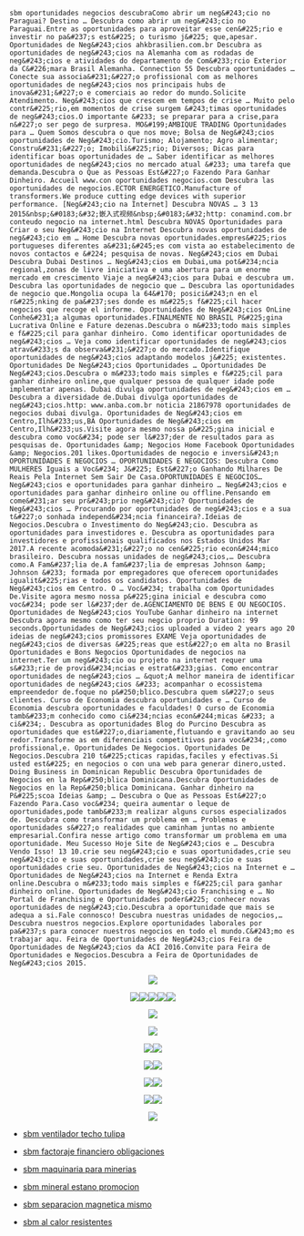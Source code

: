 
```
sbm oportunidades negocios descubraComo abrir um neg&#243;cio no Paraguai? Destino … Descubra como abrir um neg&#243;cio no Paraguai.Entre as oportunidades para aproveitar esse cen&#225;rio e investir no pa&#237;s est&#225; o turismo j&#225; que,apesar. Oportunidades de Neg&#243;cios ahkbrasilien.com.br Descubra as oportunidades de neg&#243;cios na Alemanha com as rodadas de neg&#243;cios e atividades do departamento de Com&#233;rcio Exterior da C&#226;mara Brasil Alemanha. Connection 55 Descubra oportunidades … Conecte sua associa&#231;&#227;o profissional com as melhores oportunidades de neg&#243;cios nos principais hubs de inova&#231;&#227;o e comerciais ao redor do mundo.Solicite Atendimento. Neg&#243;cios que crescem em tempos de crise … Muito pelo contr&#225;rio,em momentos de crise surgem &#243;timas oportunidades de neg&#243;cios.O importante &#233; se preparar para a crise,para n&#227;o ser pego de surpresa. MO&#199;AMBIQUE TRADING Oportunidades para … Quem Somos descubra o que nos move; Bolsa de Neg&#243;cios oportunidades de Neg&#243;cio.Turismo; Alojamento; Agro alimentar; Constru&#231;&#227;o; Imobili&#225;rio; Diversos; Dicas para identificar boas oportunidades de … Saber identificar as melhores oportunidades de neg&#243;cios no mercado atual &#233; uma tarefa que demanda.Descubra o Que as Pessoas Est&#227;o Fazendo Para Ganhar Dinheiro. Accueil www.con oportunidades negocios.com Descubra las oportunidades de negocios.ECTOR ENERGETICO.Manufacture of transformers.We produce cutting edge devices with superior performance. [Neg&#243;cio na Internet] Descubra NOVAS … 3 13 2015&nbsp;&#0183;&#32;嵌入式视频&nbsp;&#0183;&#32;http: conamind.com.br conteudo negocio na internet.html Descubra NOVAS Oportunidades para Criar o seu Neg&#243;cio na Internet Descubra novas oportunidades de neg&#243;cio em … Home Descubra novas oportunidades.empres&#225;rios portugueses diferentes a&#231;&#245;es com vista ao estabelecimento de novos contactos e &#224; pesquisa de novas. Neg&#243;cios em Dubai Descubra Dubai Destinos … Neg&#243;cios em Dubai,uma pot&#234;ncia regional,zonas de livre iniciativa e uma abertura para um enorme mercado em crescimento Viaje a neg&#243;cios para Dubai e descubra um. Descubra las oportunidades de negocio que … Descubra las oportunidades de negocio que.Mongolia ocupa la 64&#170; posici&#243;n en el r&#225;nking de pa&#237;ses donde es m&#225;s f&#225;cil hacer negocios que recoge el informe. Oportunidades de Neg&#243;cios OnLine Conhe&#231;a algumas oportunidades.FINALMENTE NO BRASIL P&#225;gina Lucrativa Online e Fature dezenas.Descubra o m&#233;todo mais simples e f&#225;cil para ganhar dinheiro. Como identificar oportunidades de neg&#243;cios … Veja como identificar oportunidades de neg&#243;cios atrav&#233;s da observa&#231;&#227;o do mercado.Identifique oportunidades de neg&#243;cios adaptando modelos j&#225; existentes. Oportunidades De Neg&#243;cios Oportunidades … Oportunidades De Neg&#243;cios.Descubra o m&#233;todo mais simples e f&#225;cil para ganhar dinheiro online,que qualquer pessoa de qualquer idade pode implementar apenas. Dubai divulga oportunidades de neg&#243;cios em … Descubra a diversidade de.Dubai divulga oportunidades de neg&#243;cios.http: www.anba.com.br noticia 21867978 oportunidades de negocios dubai divulga. Oportunidades de Neg&#243;cios em Centro,Ilh&#233;us,BA Oportunidades de Neg&#243;cios em Centro,Ilh&#233;us.Visite agora mesmo nossa p&#225;gina inicial e descubra como voc&#234; pode ser l&#237;der de resultados para as pesquisas de. Oportunidades &amp; Negocios Home Facebook Oportunidades &amp; Negocios.201 likes.Oportunidades de negocio e inversi&#243;n OPORTUNIDADES E NEGOCIOS … OPORTUNIDADES E NEGOCIOS: Descubra Como MULHERES Iguais a Voc&#234; J&#225; Est&#227;o Ganhando Milhares De Reais Pela Internet Sem Sair De Casa.OPORTUNIDADES E NEGOCIOS… Neg&#243;cios e oportunidades para ganhar dinheiro … Neg&#243;cios e oportunidades para ganhar dinheiro online ou offline.Pensando em come&#231;ar seu pr&#243;prio neg&#243;cio? Oportunidades de Neg&#243;cios … Procurando por oportunidades de neg&#243;cios e a sua t&#227;o sonhada independ&#234;ncia financeira?.Ideias de Negocios.Descubra o Investimento do Neg&#243;cio. Descubra as oportunidades para investidores e. Descubra as oportunidades para investidores e profissionais qualificados nos Estados Unidos Mar 2017.A recente acomoda&#231;&#227;o no cen&#225;rio econ&#244;mico brasileiro. Descubra nossas unidades de neg&#243;cios,… Descubra como.A Fam&#237;lia de.A fam&#237;lia de empresas Johnson &amp; Johnson &#233; formada por empregadores que oferecem oportunidades igualit&#225;rias e todos os candidatos. Oportunidades de Neg&#243;cios em Centro. O … Voc&#234; trabalha com Oportunidades De.Visite agora mesmo nossa p&#225;gina inicial e descubra como voc&#234; pode ser l&#237;der de.AGENCIAMENTO DE BENS E OU NEGOCIOS. Oportunidades de Neg&#243;cios YouTube Ganhar dinheiro na internet Descubra agora mesmo como ter seu negcio proprio Duration: 99 seconds.Oportunidades de Neg&#243;cios uploaded a video 2 years ago 20 ideias de neg&#243;cios promissores EXAME Veja oportunidades de neg&#243;cios de diversas &#225;reas que est&#227;o em alta no Brasil Oportunidades e Bons Negocios Oportunidades de negocios na internet.Ter um neg&#243;cio ou projeto na internet requer uma s&#233;rie de provid&#234;ncias e estrat&#233;gias. Como encontrar oportunidades de neg&#243;cios … &quot;A melhor maneira de identificar oportunidades de neg&#243;cios &#233; acompanhar o ecossistema empreendedor de.foque no p&#250;blico.Descubra quem s&#227;o seus clientes. Curso de Economia descubra oportunidades e … Curso de Economia descubra oportunidades e faculdades! O curso de Economia tamb&#233;m conhecido como ci&#234;ncias econ&#244;micas &#233; a ci&#234;. Descubra as oportunidades Blog do Purcino Descubra as oportunidades que est&#227;o,diariamente,flutuando e gravitando ao seu redor.Transforme as em diferenciais competitivos para voc&#234;,como profissional,e. Oportunidades De Negocios. Oportunidades De Negocios.Descubra 210 t&#225;cticas rapidas,faciles y efectivas.Si usted est&#225; en negocios o con una web para generar dinero,usted. Doing Business in Dominican Republic Descubra Oportunidades de Negocios en la Rep&#250;blica Dominicana.Descubra Oportunidades de Negocios en la Rep&#250;blica Dominicana. Ganhar dinheiro na P&#225;scoa Ideias &amp; … Descubra o Que as Pessoas Est&#227;o Fazendo Para.Caso voc&#234; queira aumentar o leque de oportunidades,pode tamb&#233;m realizar alguns cursos especializados de. Descubra como transformar um problema em … Problemas e oportunidades s&#227;o realidades que caminham juntas no ambiente empresarial.Confira nesse artigo como transformar um problema em uma oportunidade. Meu Sucesso Hoje Site de Neg&#243;cios e … Descubra Vendo Isso! 13 10.crie seu neg&#243;cio e suas oportunidades,crie seu neg&#243;cio e suas oportunidades,crie seu neg&#243;cio e suas oportunidades crie seu. Oportunidades de Neg&#243;cios na Internet e … Oportunidades de Neg&#243;cios na Internet e Renda Extra online.Descubra o m&#233;todo mais simples e f&#225;cil para ganhar dinheiro online. Oportunidades de Neg&#243;cio Franchising e … No Portal de Franchising e Oportunidades poder&#225; conhecer novas oportunidades de neg&#243;cio.Descubra a oportunidade que mais se adequa a si.Fale connosco! Descubra nuestras unidades de negocios,… Descubra nuestros negocios.Explore oportunidades laborales por pa&#237;s para conocer nuestros negocios en todo el mundo.C&#243;mo es trabajar aqu. Feira de Oportunidades de Neg&#243;cios Feira de Oportunidades de Neg&#243;cios da ACI 2016.Convite para Feira de Oportunidades e Negocios.Descubra a Feira de Oportunidades de Neg&#243;cios 2015. 
```

<div align="center">

<a href="https://es-crusher.shibang-china.com/github&k=sbm+oportunidades+negocios+descubra"><img src="https://static.shibang-china.com/es/crusher/logo.jpg"></a>

<a href="https://es-crusher.shibang-china.com/github&k=sbm+oportunidades+negocios+descubra"><img src="https://static.shibang-china.com/es/crusher/index.jpg"></a><a href="https://es-crusher.shibang-china.com/material.htmlgithub&k=sbm+oportunidades+negocios+descubra"><img src="https://static.shibang-china.com/es/crusher/material.jpg"></a><a href="https://es-crusher.shibang-china.com/application.htmlgithub&k=sbm+oportunidades+negocios+descubra"><img src="https://static.shibang-china.com/es/crusher/application.jpg"></a><a href="https://es-crusher.shibang-china.com/aboutus.htmlgithub&k=sbm+oportunidades+negocios+descubra"><img src="https://static.shibang-china.com/es/crusher/aboutus.jpg"></a><a href="https://es-crusher.shibang-china.com/contact.htmlgithub&k=sbm+oportunidades+negocios+descubra"><img src="https://static.shibang-china.com/es/crusher/contact.jpg"></a>

<a href="https://es-crusher.shibang-china.com/github&k=sbm+oportunidades+negocios+descubra"><img src="https://static.shibang-china.com/es/crusher/banner.jpg"></a>

<a href="https://swt.shibang-china.com/github&k=sbm+oportunidades+negocios+descubra"><img src="https://static.shibang-china.com/es/crusher/text.jpg"></a>

<a href="https://swt.shibang-china.com/github&k=sbm+oportunidades+negocios+descubra"><img src="https://static.shibang-china.com/es/crusher/chat.jpg"></a><a href="https://es-crusher.shibang-china.com/contact.htmlgithub&k=sbm+oportunidades+negocios+descubra"><img src="https://static.shibang-china.com/es/crusher/message.jpg"></a>

<a href="https://es-crusher.shibang-china.com/products/pe.htmlgithub&k=sbm+oportunidades+negocios+descubra"><img src="https://static.shibang-china.com/es/crusher/pe.jpg"></a><a href="https://es-crusher.shibang-china.com/products/pf.htmlgithub&k=sbm+oportunidades+negocios+descubra"><img src="https://static.shibang-china.com/es/crusher/pf.jpg"></a>

<a href="https://es-crusher.shibang-china.com/products/hpt.htmlgithub&k=sbm+oportunidades+negocios+descubra"><img src="https://static.shibang-china.com/es/crusher/hpt.jpg"></a><a href="https://es-crusher.shibang-china.com/products/vsi.htmlgithub&k=sbm+oportunidades+negocios+descubra"><img src="https://static.shibang-china.com/es/crusher/vsi.jpg"></a>

<a href="https://es-crusher.shibang-china.com/products/klv.htmlgithub&k=sbm+oportunidades+negocios+descubra"><img src="https://static.shibang-china.com/es/crusher/klv.jpg"></a><a href="https://es-crusher.shibang-china.com/products/portable.htmlgithub&k=sbm+oportunidades+negocios+descubra"><img src="https://static.shibang-china.com/es/crusher/portable.jpg"></a>

<a href="https://swt.shibang-china.com/github&k=sbm+oportunidades+negocios+descubra"><img src="https://static.shibang-china.com/es/crusher/case.jpg"></a>

</div>


* [sbm ventilador techo tulipa](sbm%20ventilador%20techo%20tulipa.md)

* [sbm factoraje financiero obligaciones](sbm%20factoraje%20financiero%20obligaciones.md)

* [sbm maquinaria para minerias](sbm%20maquinaria%20para%20minerias.md)

* [sbm mineral estano promocion](sbm%20mineral%20estano%20promocion.md)

* [sbm separacion magnetica mismo](sbm%20separacion%20magnetica%20mismo.md)

* [sbm al calor resistentes](sbm%20al%20calor%20resistentes.md)
